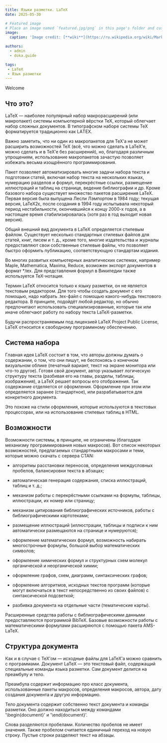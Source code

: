 ```yaml
---
title: Языки разметки. LaTeX
date: 2025-05-30

# Featured image
# Place an image named `featured.jpg/png` in this page's folder and customize its options here.
image:
  caption: 'Image credit: [**wiki**](https://ru.wikipedia.org/wiki/Markdown)'

authors:
  - admin
  - doka.guide

tags:
 - LaTeX
 - Язык разметки
---
```


Welcome

## Что это?

LaTeX — наиболее популярный набор макрорасширений (или макропакет) системы компьютерной вёрстки TeX, который облегчает набор сложных документов. В типографском наборе системы TeX форматируется традиционно как LAΤΕΧ.

Важно заметить, что ни один из макропакетов для TeX’а не может расширить возможностей TeX (всё, что можно сделать в LaTeX’е, можно сделать и в TeX’е без расширений), но, благодаря различным упрощениям, использование макропакетов зачастую позволяет избежать весьма изощрённого программирования.

Пакет позволяет автоматизировать многие задачи набора текста и подготовки статей, включая набор текста на нескольких языках, нумерацию разделов и формул, перекрёстные ссылки, размещение иллюстраций и таблиц на странице, ведение библиографии и др. Кроме базового набора существует множество пакетов расширения LaTeX. Первая версия была выпущена Лесли Лэмпортом в 1984 году; текущая версия, LaTeX2ε, после создания в 1994 году испытывала некоторый период нестабильности, окончившийся к концу 2000-х годов, а в настоящее время стабилизировалась (хотя раз в год выходит новая версия).

Общий внешний вид документа в LaTeX определяется стилевым файлом. Существует несколько стандартных стилевых файлов для статей, книг, писем и т. д., кроме того, многие издательства и журналы предоставляют свои собственные стилевые файлы, что позволяет быстро оформить публикацию, соответствующую стандартам издания.

Во многих развитых компьютерных аналитических системах, например Maple, Mathematica, Maxima, Reduce, возможен экспорт документов в формат *.tex. Для представления формул в Википедии также используется TeX-нотация.

Термин LaTeX относится только к языку разметки, он не является текстовым редактором. Для того чтобы создать документ с его помощью, надо набрать .tex-файл с помощью какого-нибудь текстового редактора. В принципе, подойдёт любой редактор, но обычно предпочитают использовать специализированные, которые так или иначе облегчают работу по набору текста LaTeX-разметки.

Будучи распространяемым под лицензией LaTeX Project Public License, LaTeX относится к свободному программному обеспечению.

## Система набора

Главная идея LaTeX состоит в том, что авторы должны думать о содержании, о том, что они пишут, не беспокоясь о конечном визуальном облике (печатный вариант, текст на экране монитора или что-то другое). Готовя свой документ, автор указывает логическую структуру текста (разбивая его на главы, разделы, таблицы, изображения), а LaTeX решает вопросы его отображения. Так содержание отделяется от оформления. Оформление при этом или определяется заранее (стандартное), или разрабатывается для конкретного документа.

Это похоже на стили оформления, которые используются в текстовых процессорах, или на использование стилевых таблиц в HTML.

## Возможности

Возможности системы, в принципе, не ограничены (благодаря механизму программирования новых макросов). Вот список некоторых возможностей, предлагаемых стандартными макросами и теми, которые можно скачать с сервера CTAN:

* алгоритмы расстановки переносов, определения междусловных пробелов, балансировки текста в абзацах;

* автоматическая генерация содержания, списка иллюстраций, таблиц и т. д.;

* механизм работы с перекрёстными ссылками на формулы, таблицы, иллюстрации, их номер или страницу;

* механизм цитирования библиографических источников, работы с библиографическими картотеками;

* размещение иллюстраций (иллюстрации, таблицы и подписи к ним автоматически размещаются на странице и нумеруются);

* оформление математических формул, возможность набирать многострочные формулы, большой выбор математических символов;

* оформление химических формул и структурных схем молекул органической и неорганической химии;

* оформление графов, схем, диаграмм, синтаксических графов;

* оформление алгоритмов, исходных текстов программ (которые могут включаться в текст непосредственно из своих файлов) с синтаксической подсветкой;

* разбивка документа на отдельные части (тематические карты).

Расширенные средства работы с библиографическими данными предоставляются программой BibTeX. Базовые возможности работы с математическими формулами расширяются с помощью пакета AMS-LaTeX.

## Структура документа

Как и в случае с TeX’ом — исходные файлы для LaTeX’а можно сравнить с программами. Документ LaTeX — это текстовый файл, содержащий специальные команды языка разметки. Сам документ делится на преамбулу и тело.

Преамбула содержит информацию про класс документа, использованные пакеты макросов, определения макросов, автора, дату создания документа и другую информацию.

Тело документа содержит собственно текст документа и команды разметки. Оно должно находиться между командами '\begin{document}' и '\end{document}'.

Слова разделяются пробелами. Количество пробелов не имеет значения. Также пробелом считается единичный переход на новую строку. Пустые строки разделяют текст на абзацы.
